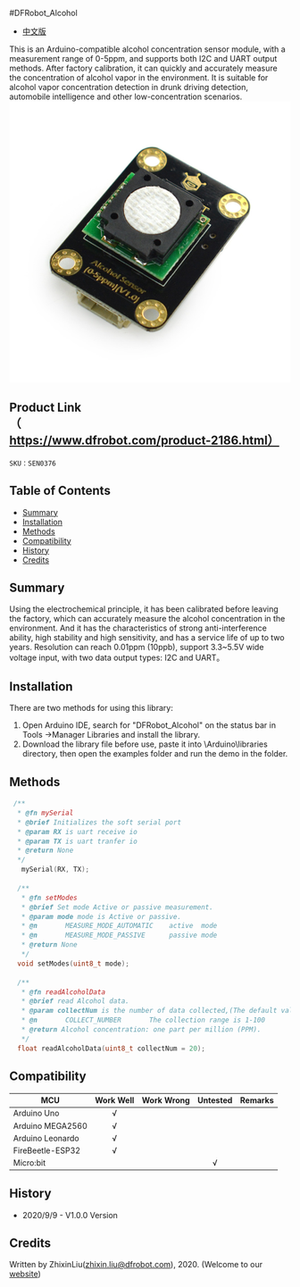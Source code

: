#DFRobot_Alcohol
- [中文版](./README_CN.md)

This is an Arduino-compatible alcohol concentration sensor module, with a measurement range of 0-5ppm, and supports both I2C and UART output methods. After factory calibration, it can quickly and accurately measure the concentration of alcohol vapor in the environment. It is suitable for alcohol vapor concentration detection in drunk driving detection, automobile intelligence and other low-concentration scenarios. 
![效果图](resources/images/sen0376.jpg)


## Product Link（https://www.dfrobot.com/product-2186.html）

    SKU：SEN0376

## Table of Contents

* [Summary](#Summary)
* [Installation](#Installation)
* [Methods](#Methods)
* [Compatibility](#Compatibility)
* [History](#History)
* [Credits](#Credits)

## Summary

Using the electrochemical principle, it has been calibrated before leaving the factory, which can accurately measure the alcohol concentration in the environment. And it has the characteristics of strong anti-interference ability, high stability and high sensitivity, and has a service life of up to two years. Resolution can reach 0.01ppm (10ppb), support 3.3~5.5V wide voltage input, with two data output types: I2C and UART。

## Installation
There are two methods for using this library:<br>
1. Open Arduino IDE, search for "DFRobot_Alcohol" on the status bar in Tools ->Manager Libraries and install the library.<br>
2. Download the library file before use, paste it into \Arduino\libraries directory, then open the examples folder and run the demo in the folder.<br>

## Methods

```C++
 /**
  * @fn mySerial
  * @brief Initializes the soft serial port
  * @param RX is uart receive io
  * @param TX is uart tranfer io
  * @return None
  */
   mySerial(RX, TX);

  /**
   * @fn setModes
   * @brief Set mode Active or passive measurement.
   * @param mode mode is Active or passive.
   * @n       MEASURE_MODE_AUTOMATIC    active  mode
   * @n       MEASURE_MODE_PASSIVE      passive mode
   * @return None
   */
  void setModes(uint8_t mode);

  /**
   * @fn readAlcoholData
   * @brief read Alcohol data.
   * @param collectNum is the number of data collected,(The default value is 20)
   * @n       COLLECT_NUMBER       The collection range is 1-100
   * @return Alcohol concentration: one part per million (PPM).
   */
  float readAlcoholData(uint8_t collectNum = 20);

```

## Compatibility

MCU                | Work Well    | Work Wrong   | Untested    | Remarks
------------------ | :----------: | :----------: | :---------: | :----:
Arduino Uno        |      √       |              |             |
Arduino MEGA2560   |      √       |              |             |
Arduino Leonardo   |      √       |              |             |
FireBeetle-ESP32   |      √       |              |             |
Micro:bit          |              |              |      √      |


## History

- 2020/9/9 - V1.0.0 Version
## Credits

Written by ZhixinLiu(zhixin.liu@dfrobot.com), 2020. (Welcome to our [website](https://www.dfrobot.com/))
